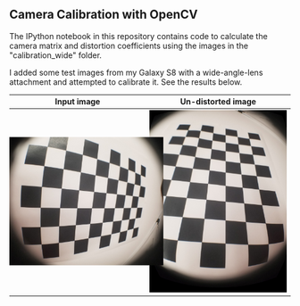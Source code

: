 ## Camera Calibration with OpenCV

The IPython notebook in this repository contains code to calculate the camera matrix and distortion coefficients using the images in the "calibration_wide" folder.

I added some test images from my Galaxy S8 with a wide-angle-lens attachment and attempted to calibrate it. See the results below.

| Input image | Un-distorted image |
| --- | --- |
|<img src="./calibration_s8_wide/test_img.jpg" style="transform:rotate(90deg)" /> | <img src="./calibration_s8_wide/test_undist.jpg" /> |
